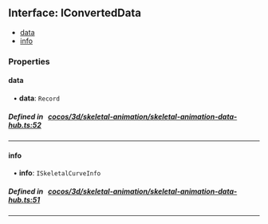 ## Interface: IConvertedData

- [data](#data)
- [info](#info)

### Properties

#### data

<div style="margin-left: 10px;">


• **data**: ``Record``

</div>


##### Defined in &nbsp;   [cocos/3d/skeletal-animation/skeletal-animation-data-hub.ts:52](https://github.com/cocos-creator/engine/blob/c7bf6b8a9/cocos/3d/skeletal-animation/skeletal-animation-data-hub.ts#L52)&nbsp;

___
#### info

<div style="margin-left: 10px;">


• **info**: ``ISkeletalCurveInfo``

</div>


##### Defined in &nbsp;   [cocos/3d/skeletal-animation/skeletal-animation-data-hub.ts:51](https://github.com/cocos-creator/engine/blob/c7bf6b8a9/cocos/3d/skeletal-animation/skeletal-animation-data-hub.ts#L51)&nbsp;

___
